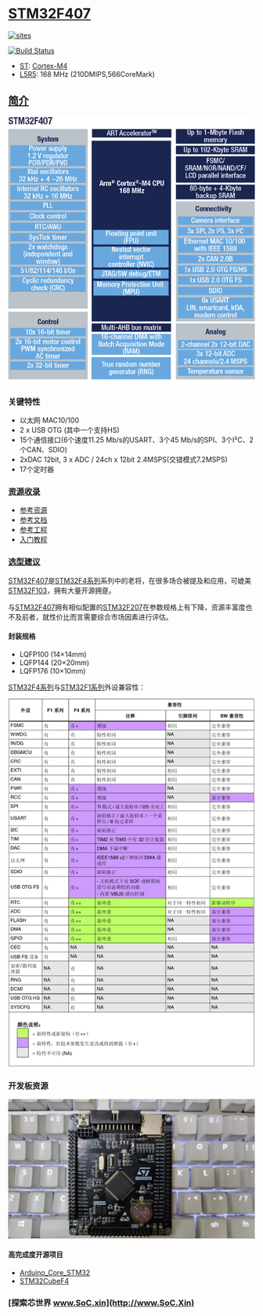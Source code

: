 ﻿# [STM32F407](https://github.com/SoCXin/STM32F407)

[![sites](http://182.61.61.133/link/resources/SoC.png)](http://www.SoC.Xin)

[![Build Status](https://github.com/SoCXin/STM32F407/workflows/src/badge.svg)](https://github.com/SoCXin/STM32F407/actions/workflows/src.yml)

* [ST](https://www.st.com/zh/): [Cortex-M4](https://github.com/SoCXin/Cortex)
* [L5R5](https://github.com/SoCXin/Level): 168 MHz (210DMIPS,566CoreMark)

## [简介](https://github.com/SoCXin/STM32F407/wiki)

[![sites](docs/STM32F407.png)](https://www.st.com/zh/microcontrollers-microprocessors/stm32f407-417.html)

### 关键特性

* 以太网 MAC10/100
* 2 x USB OTG (其中一个支持HS)
* 15个通信接口(6个速度11.25 Mb/s的USART、3个45 Mb/s的SPI、3个I²C、2个CAN、SDIO)
* 2xDAC 12bit,  3 x ADC / 24ch x 12bit 2.4MSPS(交错模式7.2MSPS)
* 17个定时器

### [资源收录](https://github.com/SoCXin)

* [参考资源](src/)
* [参考文档](docs/)
* [参考工程](project/)
* [入门教程](https://docs.soc.xin/STM32F407)


### [选型建议](https://github.com/SoCXin)

[STM32F407](https://github.com/SoCXin/STM32F407)是[STM32F4系列](https://www.st.com/zh/microcontrollers-microprocessors/stm32f4-series.html)系列中的老将，在很多场合被提及和应用，可媲美[STM32F103](https://github.com/SoCXin/STM32F103)，拥有大量开源拥趸。

与[STM32F407](https://github.com/SoCXin/STM32F407)拥有相似配置的[STM32F207](https://github.com/SoCXin/STM32F207)在参数规格上有下降，资源丰富度也不及前者，就性价比而言需要综合市场因素进行评估。

#### 封装规格

* LQFP100 (14×14mm)
* LQFP144 (20×20mm)
* LQFP176 (10×10mm)

[STM32F4系列](https://www.st.com/zh/microcontrollers-microprocessors/stm32f4-series.html)与[STM32F1系列](https://www.st.com/zh/microcontrollers-microprocessors/stm32f1-series.html)外设兼容性：

[![sites](docs/F1VSF4.jpg)](http://www.elecfans.com/d/1153505.html)

### 开发板资源

[![sites](docs/B.jpg)](https://item.taobao.com/item.htm?spm=a230r.1.14.26.4a7b590aNYyHg2&id=560814289385&ns=1&abbucket=19#detail)

#### 高完成度开源项目

* [Arduino_Core_STM32](https://github.com/stm32duino/Arduino_Core_STM32)
* [STM32CubeF4](https://github.com/STMicroelectronics/STM32CubeF4)

### [探索芯世界 www.SoC.xin](http://www.SoC.Xin)
